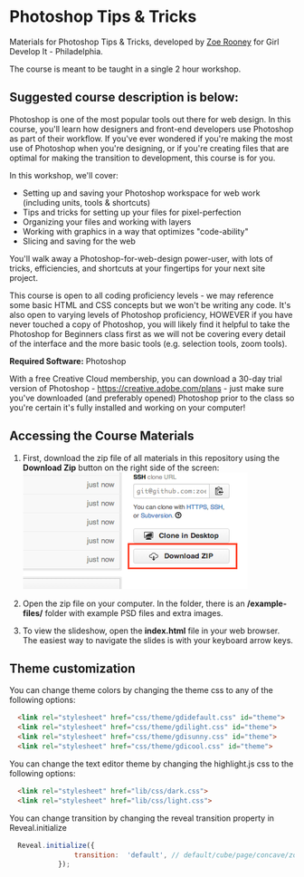 Photoshop Tips & Tricks
======================

Materials for Photoshop Tips & Tricks, developed by [Zoe Rooney](http://zoerooney.com) for Girl Develop It - Philadelphia.

The course is meant to be taught in a single 2 hour workshop. 

## Suggested course description is below:

Photoshop is one of the most popular tools out there for web design. In this course, you'll learn how designers and front-end developers use Photoshop as part of their workflow. If you've ever wondered if you're making the most use of Photoshop when you're designing, or if you're creating files that are optimal for making the transition to development, this course is for you.

In this workshop, we'll cover:

* Setting up and saving your Photoshop workspace for web work (including units, tools & shortcuts)
* Tips and tricks for setting up your files for pixel-perfection
* Organizing your files and working with layers
* Working with graphics in a way that optimizes "code-ability"
* Slicing and saving for the web

You'll walk away a Photoshop-for-web-design power-user, with lots of tricks, efficiencies, and shortcuts at your fingertips for your next site project.

This course is open to all coding proficiency levels - we may reference some basic HTML and CSS concepts but we won't be writing any code. It's also open to varying levels of Photoshop proficiency, HOWEVER if you have never touched a copy of Photoshop, you will likely find it helpful to take the Photoshop for Beginners class first as we will not be covering every detail of the interface and the more basic tools (e.g. selection tools, zoom tools).

**Required Software:** Photoshop

With a free Creative Cloud membership, you can download a 30-day trial version of Photoshop - https://creative.adobe.com/plans - just make sure you've downloaded (and preferably opened) Photoshop prior to the class so you're certain it's fully installed and working on your computer!

## Accessing the Course Materials

1. First, download the zip file of all materials in this repository using the **Download Zip** button on the right side of the screen:<br>
![Download zip button](/images/download-zip.png)

2. Open the zip file on your computer. In the folder, there is an **/example-files/** folder with example PSD files and extra images.

3. To view the slideshow, open the **index.html** file in your web browser. The easiest way to navigate the slides is with your keyboard arrow keys.

## Theme customization

You can change theme colors by changing the theme css to any of the following options:
```html
  <link rel="stylesheet" href="css/theme/gdidefault.css" id="theme">
  <link rel="stylesheet" href="css/theme/gdilight.css" id="theme">
  <link rel="stylesheet" href="css/theme/gdisunny.css" id="theme">
  <link rel="stylesheet" href="css/theme/gdicool.css" id="theme">
```
You can change the text editor theme by changing the highlight.js css to the following options:
```html
  <link rel="stylesheet" href="lib/css/dark.css">
  <link rel="stylesheet" href="lib/css/light.css">
```
You can change transition by changing the reveal transition property in Reveal.initialize
```javascript
  Reveal.initialize({
  				transition:  'default', // default/cube/page/concave/zoom/linear/none
  			});